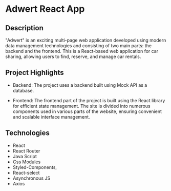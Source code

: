 # Adwert React App

## Description

"Adwert" is an exciting multi-page web application developed using modern data
management technologies and consisting of two main parts: the backend and the
frontend. This is a React-based web application for car sharing, allowing users
to find, reserve, and manage car rentals.

## Project Highlights

- Backend: The project uses a backend built using Mock API as a database.

- Frontend: The frontend part of the project is built using the React library
  for efficient state management. The site is divided into numerous components
  used in various parts of the website, ensuring convenient and scalable
  interface management.

## Technologies

- React
- React Router
- Java Script
- Css Modules
- Styled-Components,
- React-select
- Asynchronous JS
- Axios

